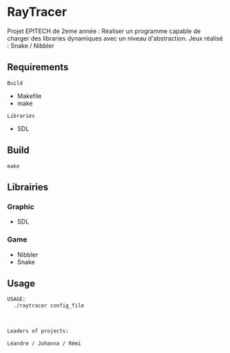 # RayTracer
Projet EPITECH de 2eme année : Réaliser un programme capable de charger des libraries dynamiques avec un niveau d'abstraction. Jeux réalisé : Snake / Nibbler

## Requirements

`Build`
- Makefile
- make

`Libraries`
- SDL

## Build

```
make
```

## Librairies
### Graphic
- SDL

### Game
- Nibbler
- Snake

## Usage
```bash
USAGE:
  ./raytracer config_file
  
  

Leaders of projects:

Léandre / Johanna / Rémi
